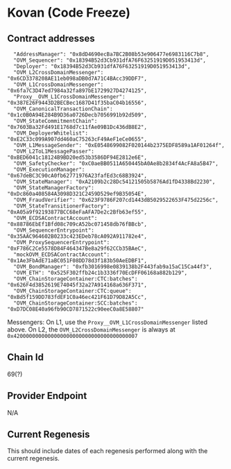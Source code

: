 # Kovan (Code Freeze)

## Contract addresses
```
  "AddressManager": "0x8dD4690ecBa7BC2B08b53e906477e6983116C7b8",
  "OVM_Sequencer": "0x18394B52d3Cb931dfA76F63251919D051953413d",
  "Deployer": "0x18394B52d3Cb931dfA76F63251919D051953413d",
  "OVM_L2CrossDomainMessenger": "0x6CD3378208AE11eb098aDB0d7A71C4BAcc39DDF7",
  "OVM_L1CrossDomainMessenger": "0x6fa7C3D47ed7984a32fa897bE1729927D4274125",
  "Proxy__OVM_L1CrossDomainMessenger": "0x387E26F9443D2BECBec1687D41f35baC04b16556",
  "OVM_CanonicalTransactionChain": "0x1c0B0A94E284B9D36a0726Decb7056991b92d509",
  "OVM_StateCommitmentChain": "0x7603Ba32Fd491E1768d7c11fAe09B1Dc436dB8E2",
  "OVM_DeployerWhitelist": "0xE2C33c099A907dd460aC75263cF49AeF1eCe0655",
  "OVM_L1MessageSender": "0xE0548699082F020144b2375EDF8589a1AF01264f",
  "OVM_L2ToL1MessagePasser": "0xBED6041c18124B9BD20ed53b3586DF94E2812e6E",
  "OVM_SafetyChecker": "0xC0aeBB0511A650445bA0Ae8b2834f4AcFA8a5B47",
  "OVM_ExecutionManager": "0x67deBC3C90cA0fb62771976A23fafEd3c68B3924",
  "OVM_StateManager": "0xA2109b2c28Dc54121505b5876Ad1fD4338Bd2230",
  "OVM_StateManagerFactory": "0xDc860a408584A3098D321C2459D529ef9B35054E",
  "OVM_FraudVerifier": "0x623F9786F207cd1443dB5029522653F475d2256c",
  "OVM_StateTransitionerFactory": "0xA05a9f92193877BCC68eFaAFA7De2c2Bfb63ef55",
  "OVM_ECDSAContractAccount": "0x88786EbEf1Bfd08c709cA52bc071458db76fBBcb",
  "OVM_SequencerEntrypoint": "0x35AAC964602B0233c423EDeb78cA092A911782e4",
  "OVM_ProxySequencerEntrypoint": "0xF786C2Ce5578D84F464347Be8a29f62CCb35BAeC",
  "mockOVM_ECDSAContractAccount": "0x1Ae3FbAdE71aBC051F08DD78d3f183b50AeEDBF1",
  "OVM_BondManager": "0xfb3016998e0839138b2F443fab9a15aC15Ca44f3",
  "OVM_ETH": "0x525F302ffb24c1b3336f70EcDFF06168a882b129",
  "OVM_ChainStorageContainer:CTC:batches": "0x626F4d3852619E74045f32a27A914168a636F371",
  "OVM_ChainStorageContainer:CTC:queue": "0xBd5f159DD783fdEF1C0a46ec421F61D79D82A5Cc",
  "OVM_ChainStorageContainer:SCC:batches": "0xD7DC08E40a96fb90CD7871522c90eeC0a8E58807"
```
Messengers:
On L1, use the `Proxy__OVM_L1CrossDomainMessenger` listed above. 
On L2, the `OVM_L2CrossDomainMessenger` is always at `0x4200000000000000000000000000000000000007`

## Chain Id
69(?)

## Provider Endpoint

N/A

## Current Regenesis

This should include dates of each regenesis performed along with
the current regenesis.
